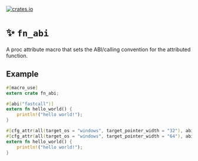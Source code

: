 [![crates.io](https://img.shields.io/crates/v/fn_abi.svg)](https://crates.io/crates/fn_abi)

# ✨ `fn_abi`

A proc attribute macro that sets the ABI/calling convention for the attributed function.

## Example

```rust
#[macro_use]
extern crate fn_abi;

#[abi("fastcall")]
extern fn hello_world() {
    println!("hello world!");
}

#[cfg_attr(all(target_os = "windows", target_pointer_width = "32"), abi("thiscall"))]
#[cfg_attr(all(target_os = "windows", target_pointer_width = "64"), abi("fastcall"))]
extern fn hello_world() {
    println!("hello world!");
}
```